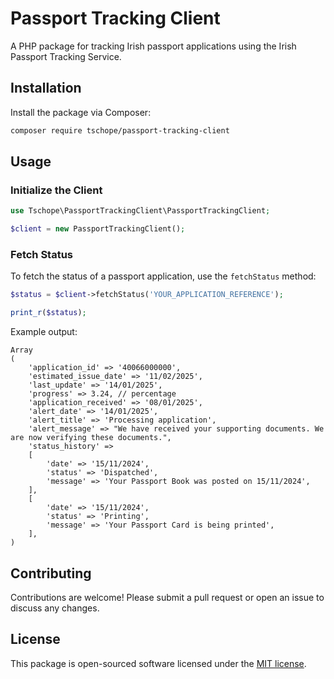 # Passport Tracking Client

A PHP package for tracking Irish passport applications using the Irish Passport Tracking Service.

## Installation

Install the package via Composer:

```bash
composer require tschope/passport-tracking-client
```

## Usage

### Initialize the Client

```php
use Tschope\PassportTrackingClient\PassportTrackingClient;

$client = new PassportTrackingClient();
```

### Fetch Status

To fetch the status of a passport application, use the `fetchStatus` method:

```php
$status = $client->fetchStatus('YOUR_APPLICATION_REFERENCE');

print_r($status);
```

Example output:

```
Array
(
    'application_id' => '40066000000',
	'estimated_issue_date' => '11/02/2025',
	'last_update' => '14/01/2025',
	'progress' => 3.24, // percentage
	'application_received' => '08/01/2025',
	'alert_date' => '14/01/2025',
	'alert_title' => 'Processing application',
	'alert_message' => "We have received your supporting documents. We are now verifying these documents.",
	'status_history' => 
	[
        'date' => '15/11/2024',
        'status' => 'Dispatched',
        'message' => 'Your Passport Book was posted on 15/11/2024',
    ],
    [
        'date' => '15/11/2024',
        'status' => 'Printing',
        'message' => 'Your Passport Card is being printed',
    ],
)
```

## Contributing

Contributions are welcome! Please submit a pull request or open an issue to discuss any changes.

## License

This package is open-sourced software licensed under the [MIT license](LICENSE).

